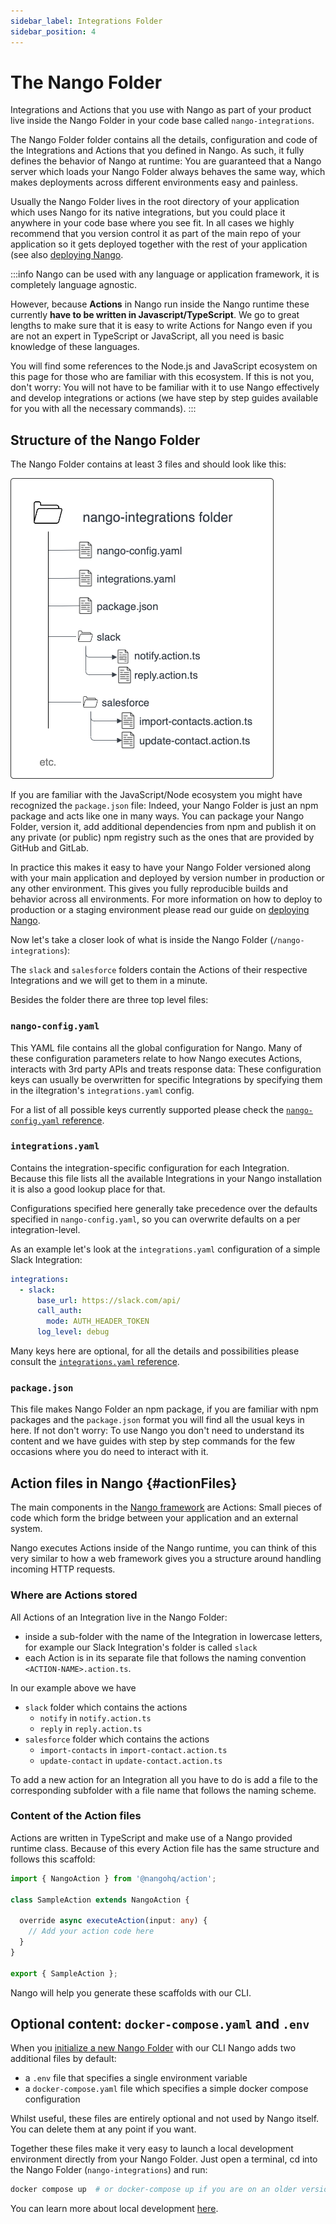 ```yaml
---
sidebar_label: Integrations Folder
sidebar_position: 4
---
```


# The Nango Folder

Integrations and Actions that you use with Nango as part of your product live inside the Nango Folder in your code base called `nango-integrations`.

The Nango Folder folder contains all the details, configuration and code of the Integrations and Actions that you defined in Nango. As such, it fully defines the behavior of Nango at runtime: You are guaranteed that a Nango server which loads your Nango Folder always behaves the same way, which makes deployments across different environments easy and painless.

Usually the Nango Folder lives in the root directory of your application which uses Nango for its native integrations, but you could place it anywhere in your code base where you see fit. In all cases we highly recommend that you version control it as part of the main repo of your application so it gets deployed together with the rest of your application (see also [deploying Nango](deploy-nango.md).

:::info
Nango can be used with any language or application framework, it is completely language agnostic.

However, because **Actions** in Nango run inside the Nango runtime these currently **have to be written in Javascript/TypeScript**. We go to great lengths to make sure that it is easy to write Actions for Nango even if you are not an expert in TypeScript or JavaScript, all you need is basic knowledge of these languages.

You will find some references to the Node.js and JavaScript ecosystem on this page for those who are familiar with this ecosystem. If this is not you, don't worry: You will not have to be familiar with it to use Nango effectively and develop integrations or actions (we have step by step guides available for you with all the necessary commands).
:::

## Structure of the Nango Folder

The Nango Folder contains at least 3 files and should look like this:

![Overview diagram of the Nango Folder](/img/nango-integrations-folder.png)

If you are familiar with the JavaScript/Node ecosystem you might have recognized the `package.json` file: Indeed, your Nango Folder is just an npm package and acts like one in many ways. You can package your Nango Folder, version it, add additional dependencies from npm and publish it on any private (or public) npm registry such as the ones that are provided by GitHub and GitLab.

In practice this makes it easy to have your Nango Folder versioned along with your main application and deployed by version number in production or any other environment. This gives you fully reproducible builds and behavior across all environments. For more information on how to deploy to production or a staging environment please read our guide on [deploying Nango](deploy-nango.md).

Now let's take a closer look of what is inside the Nango Folder (`/nango-integrations`):

The `slack` and `salesforce` folders contain the Actions of their respective Integrations and we will get to them in a minute.

Besides the folder there are three top level files:

### `nango-config.yaml`
This YAML file contains all the global configuration for Nango. Many of these configuration parameters relate to how Nango executes Actions, interacts with 3rd party APIs and treats response data: These configuration keys can usually be overwritten for specific Integrations by specifying them in the iItegration's `integrations.yaml` config.

For a list of all possible keys currently supported please check the [`nango-config.yaml` reference](/reference/config-reference.md#nangoConfigYaml).

### `integrations.yaml`
Contains the integration-specific configuration for each Integration. Because this file lists all the available Integrations in your Nango installation it is also a good lookup place for that.

Configurations specified here generally take precedence over the defaults specified in `nango-config.yaml`, so you can overwrite defaults on a per integration-level.

As an example let's look at the `integrations.yaml` configuration of a simple Slack Integration:
```yaml
integrations:
  - slack:
      base_url: https://slack.com/api/
      call_auth:
        mode: AUTH_HEADER_TOKEN
      log_level: debug
```

Many keys here are optional, for all the details and possibilities please consult the [`integrations.yaml` reference](/reference/config-reference.md#integrationsYaml).

### `package.json`
This file makes Nango Folder an npm package, if you are familiar with npm packages and the `package.json` format you will find all the usual keys in here. If not don't worry: To use Nango you don't need to understand its content and we have guides with step by step commands for the few occasions where you do need to interact with it.

## Action files in Nango {#actionFiles}
The main components in the [Nango framework](architecture.md) are Actions: Small pieces of code which form the bridge between your application and an external system.

Nango executes Actions inside of the Nango runtime, you can think of this very similar to how a web framework gives you a structure around handling incoming HTTP requests.

### Where are Actions stored
All Actions of an Integration live in the Nango Folder:
- inside a sub-folder with the name of the Integration in lowercase letters, for example our Slack Integration's folder is called `slack`
- each Action is in its separate file that follows the naming convention `<ACTION-NAME>.action.ts`.

In our example above we have
- `slack` folder which contains the actions
    - `notify` in `notify.action.ts`
    - `reply` in `reply.action.ts`
- `salesforce` folder which contains the actions
    - `import-contacts` in `import-contact.action.ts`
    - `update-contact` in `update-contact.action.ts`

To add a new action for an Integration all you have to do is add a file to the corresponding subfolder with a file name that follows the naming scheme.

### Content of the Action files
Actions are written in TypeScript and make use of a Nango provided runtime class. Because of this every Action file has the same structure and follows this scaffold:

```typescript
import { NangoAction } from '@nangohq/action';

class SampleAction extends NangoAction {

  override async executeAction(input: any) {
    // Add your action code here
  }
}

export { SampleAction };
```
Nango will help you generate these scaffolds with our CLI.

## Optional content: `docker-compose.yaml` and `.env`

When you [initialize a new Nango Folder](/quick-start/quickstart-node) with our CLI Nango adds two additional files by default:
- a `.env` file that specifies a single environment variable
- a `docker-compose.yaml` file which specifies a simple docker compose configuration

Whilst useful, these files are entirely optional and not used by Nango itself. You can delete them at any point if you want.

Together these files make it very easy to launch a local development environment directly from your Nango Folder. Just open a terminal, cd into the Nango Folder (`nango-integrations`) and run:
```bash
docker compose up  # or docker-compose up if you are on an older version of docker
```

You can learn more about local development [here](local-development.md).